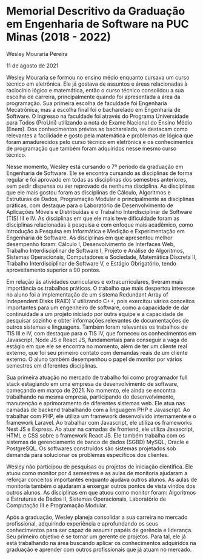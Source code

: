 # Memorial Descritivo da Graduação em Engenharia de Software na PUC Minas (2018 - 2022)

Wesley Mouraria Pereira

11 de agosto de 2021

Wesley Mouraria se formou no ensino médio enquanto cursava um curso técnico em eletrônica. Ele já gostava de assuntos e áreas relacionadas à raciocínio lógico e matemática, então o curso técnico consolidou a sua escolha de carreira, principalmente quando foi apresentada a área da programação. Sua primeira escolha de faculdade foi Engenharia Mecatrônica, mas a escolha final foi o bacharelado em Engenharia de Software. O ingresso na faculdade foi através do Programa Universidade para Todos (ProUni) utilizando a nota do Exame Nacional do Ensino Médio (Enem). Dos conhecimentos prévios ao bacharelado, se destacam como relevantes a facilidade e gosto pela matemática e problemas de lógica que foram amadurecidos pelo curso técnico em eletrônica e os conhecimentos de programação que também foram adquiridos nesse mesmo curso técnico.

Nesse momento, Wesley está cursando o 7º período da graduação em Engenharia de Software. Ele se encontra cursando as disciplinas de forma regular e foi aprovado em todas as disciplinas dos semestres anteriores, sem pedir dispensa ou ser reprovado de nenhuma disciplina. As disciplinas que ele mais gostou foram as disciplinas de Cálculo, Algoritmos e Estruturas de Dados, Programação Modular e principalmente as disciplinas práticas, com destaque para o Laboratório de Desenvolvimento de Aplicações Móveis e Distribuídas e o Trabalho Interdisciplinar de Software (TIS) III e IV.  As disciplinas em que ele mais teve dificuldade foram as disciplinas relacionadas à pesquisa e com enfoque mais acadêmico, como Introdução à Pesquisa em Informática e Medição e Experimentação em Engenharia de Software. As disciplinas em que apresentou melhor desempenho foram: Cálculo I, Desenvolvimento de Interfaces Web, Trabalho Interdisciplinar de Software I, Projeto e Análise de Algoritmos, Sistemas Operacionais, Computadores e Sociedade, Matemática Discreta II, Trabalho Interdisciplinar de Software V, e Estágio Obrigatório, tendo aproveitamento superior a 90 pontos.

Em relação às atividades curriculares e extracurriculares, tiveram mais importância os trabalhos práticos. O trabalho que mais despertou interesse no aluno foi a implementação de um sistema Redundant Array of Independent Disks (RAID) V utilizando C++, pois exercitou vários conceitos importantes para um engenheiro de software, como a capacidade de dar continuidade a um projeto iniciado por outra equipe e a capacidade de pesquisar sozinho e obter informações relevantes de documentações de outros sistemas e linguagens. Também foram relevantes os trabalhos de TIS III e IV, com destaque para o TIS IV, que forneceu os conhecimentos em Javascript, Node JS e React JS, fundamentais para conseguir a vaga de estágio em que ele se encontra no momento, além de ter um cliente real externo, que foi seu primeiro contato com demandas reais de um cliente externo. O aluno também desempenhou o papel de monitor por vários semestres em diferentes disciplinas. 

Sua primeira atuação no mercado de trabalho foi como programador full stack estagiando em uma empresa de desenvolvimento de software, começando em março de 2021. No momento, ele ainda se encontra trabalhando na mesma empresa, participando do desenvolvimento, manutenção e aprimoramento de diferentes sistemas web. Ele atua nas camadas de backend trabalhando com a linguagem PHP e Javascript. Ao trabalhar com PHP, ele utiliza um framework desenvolvido internamente e o framework Laravel. Ao trabalhar com Javascript, ele utiliza os frameworks Nest JS e Express. Ao atuar na camadas de frontend, ele utiliza Javascript, HTML e CSS sobre o framework React JS. Ele também trabalha com os sistemas de gerenciamento de banco de dados (SGBD) MySQL, Oracle e PostgreSQL. Os softwares construídos são sistemas projetados sob demanda para solucionar os problemas específicos dos clientes.

Wesley não participou de pesquisas ou projetos de iniciação científica. Ele atuou como monitor por 4 semestres e as aulas de monitoria ajudaram a reforçar conceitos importantes enquanto ajudava outros alunos. As aulas de monitoria também o ajudaram a enxergar outros pontos de vista vindos dos outros alunos. As disciplinas em que atuou como monitor foram:  Algoritmos e Estruturas de Dados II, Sistemas Operacionais, Laboratório de Computação III e Programação Modular.

Após a graduação, Wesley planeja consolidar a sua carreira no mercado profissional, adquirindo experiência e aprofundando os seus conhecimentos para ser capaz de assumir papéis de gerência e liderança. Seu primeiro objetivo é se tornar um gerente de projetos. Para tal, ele já está trabalhando na área buscando aplicar os conhecimentos adquiridos na graduação e aprender com outros profissionais que já atuam no mercado.
